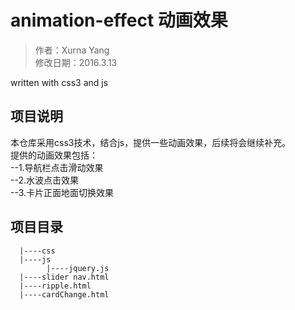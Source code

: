 animation-effect 动画效果
========
>作者：Xurna Yang <br/>
>修改日期：2016.3.13 <br/>

written with css3 and js <br/>

项目说明<br/>
-------
本仓库采用css3技术，结合js，提供一些动画效果，后续将会继续补充。<br/>
   提供的动画效果包括：<br/>
   --1.导航栏点击滑动效果<br/>
   --2.水波点击效果<br/>
   --3.卡片正面地面切换效果<br/>



项目目录<br/>
-------
      |----css  
      |----js 
            |----jquery.js  
      |----slider nav.html  
      |----ripple.html  
      |----cardChange.html  



